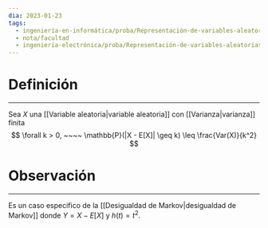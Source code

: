 ```yaml
---
dia: 2023-01-23
tags:
  - ingeniería-en-informática/proba/Representación-de-variables-aleatorias
  - nota/facultad
  - ingeniería-electrónica/proba/Representación-de-variables-aleatorias
---
```

# Definición
---
Sea $X$ una [[Variable aleatoria|variable aleatoria]] con [[Varianza|varianza]] finita $$ \forall k > 0, ~~~~ \mathbb{P}(|X - E[X]| \geq k) \leq \frac{Var(X)}{k^2} $$


# Observación
---
Es un caso especifico de la [[Desigualdad de Markov|desigualdad de Markov]] donde $Y = X - E[X]$ y $h(t) = t^2$.
